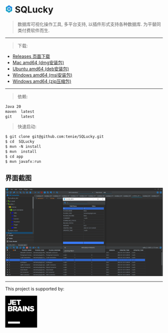
# <img src="https://github.com/tenie/SQLucky/blob/0a5b2709f6a65774458ccee2aa4d81d8b7006a84/app/src/main/resources/icon/24.png" >   SQLucky

> 数据库可视化操作工具, 多平台支持, 以插件形式支持各种数据库.
为平替同类付费软件而生.

---

> 下载:
   
-    [Releases 页面下载](https://github.com/tenie/SQLucky/releases/)
-    [Mac amd64 (dmg安装包)](https://github.com/tenie/SQLucky/releases/download/3.0.0-Beta/SQLucky-Mac-x64.dmg)
-    [Ubuntu amd64 (deb安装包)](https://github.com/tenie/SQLucky/releases/download/3.0.0-Beta/sqlucky-ubuntu-x64.deb)
-    [Windows amd64 (msi安装包)](https://github.com/tenie/SQLucky/releases/download/3.0.0-Beta/SQLucky-windows-x64.msi)
-    [Windows amd64 (zip压缩包)](https://github.com/tenie/SQLucky/releases/download/3.0.0-Beta/SQLucky-windows-x64.zip)
   
---

> 依赖:

    Java 20 
    maven  latest
    git    latest
    
> 快速启动:
   
     
    $ git clone git@github.com:tenie/SQLucky.git
    $ cd  SQLucky
    $ mvn -N install
    $ mvn  install
    $ cd app
    $ mvn javafx:run



## 界面截图 ## 
<img src="https://github.com/tenie/SQLucky/blob/main/demo.png" width="800px"> 


---
This project is supported by:

<img src="https://github.com/tenie/SQLucky/blob/5af1c1e2b48fb012ff4f14508be0089ddefb65cc/app/src/main/resources/icon/jetbrains.svg"> 

